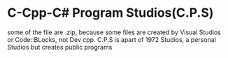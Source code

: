 # C-Cpp-C# Program Studios(C.P.S)
some of the file are .zip, because some files are created by Visual Studios or Code::BLocks, not Dev cpp.
C.P.S is apart of 1972 Studios, a personal Studios but creates public programs
